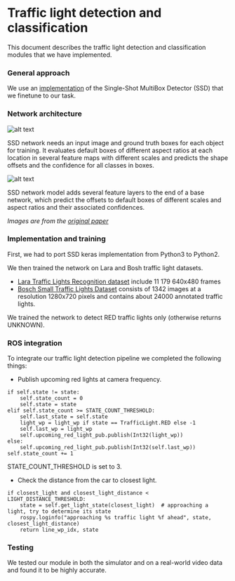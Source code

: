 # Traffic light detection and classification

This document describes the traffic light detection and classification modules that we have implemented.

### General approach
We use an [implementation](https://github.com/pierluigiferrari/ssd_keras) of the Single-Shot MultiBox Detector (SSD) that we finetune to our task.

### Network architecture

![alt text](https://github.com/AShpilman/autonomous_ros/blob/master/imgs/SSD.jpg)

SSD network needs an input image and ground truth boxes for each object for training. It evaluates default boxes of different aspect ratios at each location in several feature maps with different scales and predicts the shape offsets and the confidence for all classes in boxes.

![alt text](https://github.com/AShpilman/autonomous_ros/blob/master/imgs/SSD2.png)

SSD network model adds several feature layers to the end of a base network, which predict the offsets to default boxes of different scales and aspect ratios and their associated confidences.

*Images are from the [original paper](https://arxiv.org/pdf/1512.02325.pdf)*

### Implementation and training

First, we had to port SSD keras implementation from Python3 to Python2.

We then trained the network on Lara and Bosh traffic light datasets.

* [Lara Traffic Lights Recognition dataset](http://www.lara.prd.fr/benchmarks/trafficlightsrecognition) include 11 179 640x480 frames
* [Bosch Small Traffic Lights Dataset](https://hci.iwr.uni-heidelberg.de/node/6132) consists of 1342 images at a resolution 1280x720 pixels and contains about 24000 annotated traffic lights.

We trained the network to detect RED traffic lights only (otherwise returns UNKNOWN).

### ROS integration 

To integrate our traffic light detection pipeline we completed the following things:

* Publish upcoming red lights at camera frequency.

```
if self.state != state:
    self.state_count = 0
    self.state = state
elif self.state_count >= STATE_COUNT_THRESHOLD:
    self.last_state = self.state
    light_wp = light_wp if state == TrafficLight.RED else -1
    self.last_wp = light_wp
    self.upcoming_red_light_pub.publish(Int32(light_wp))
else:
    self.upcoming_red_light_pub.publish(Int32(self.last_wp))
self.state_count += 1
```

STATE_COUNT_THRESHOLD is set to 3.

* Check the distance from the car to closest light.

```
if closest_light and closest_light_distance < LIGHT_DISTANCE_THRESHOLD:
    state = self.get_light_state(closest_light)  # approaching a light, try to determine its state
    rospy.loginfo("approaching %s traffic light %f ahead", state, closest_light_distance)
    return line_wp_idx, state
```

### Testing

We tested our module in both the simulator and on a real-world video data and found it to be highly accurate.
